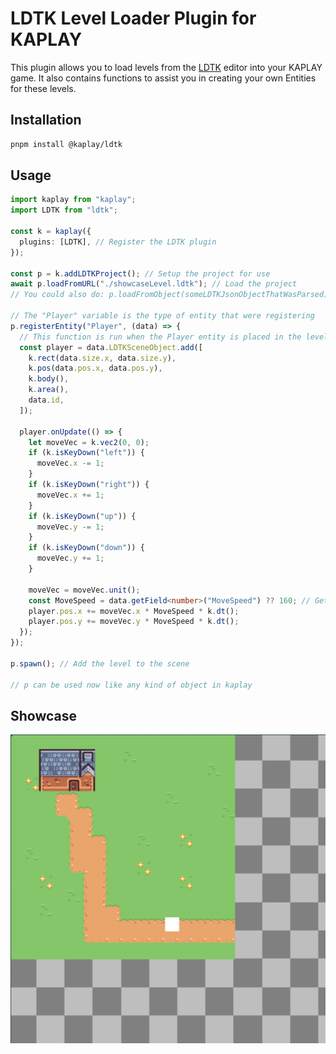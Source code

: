 # LDTK Level Loader Plugin for KAPLAY

This plugin allows you to load levels from the [LDTK](https://ldtk.io/) editor into your KAPLAY game. It also contains functions to assist you in creating your own Entities for these levels.

## Installation

```sh
pnpm install @kaplay/ldtk
```

## Usage

```ts
import kaplay from "kaplay";
import LDTK from "ldtk";

const k = kaplay({
  plugins: [LDTK], // Register the LDTK plugin
});

const p = k.addLDTKProject(); // Setup the project for use
await p.loadFromURL("./showcaseLevel.ldtk"); // Load the project
// You could also do: p.loadFromObject(someLDTKJsonObjectThatWasParsed);

// The "Player" variable is the type of entity that were registering
p.registerEntity("Player", (data) => {
  // This function is run when the Player entity is placed in the level, so here is the perfect place to add them to the scene
  const player = data.LDTKSceneObject.add([
    k.rect(data.size.x, data.size.y),
    k.pos(data.pos.x, data.pos.y),
    k.body(),
    k.area(),
    data.id,
  ]);

  player.onUpdate(() => {
    let moveVec = k.vec2(0, 0);
    if (k.isKeyDown("left")) {
      moveVec.x -= 1;
    }
    if (k.isKeyDown("right")) {
      moveVec.x += 1;
    }
    if (k.isKeyDown("up")) {
      moveVec.y -= 1;
    }
    if (k.isKeyDown("down")) {
      moveVec.y += 1;
    }

    moveVec = moveVec.unit();
    const MoveSpeed = data.getField<number>("MoveSpeed") ?? 160; // Get "MoveSpeed" from LDTK, this is how fast we will go
    player.pos.x += moveVec.x * MoveSpeed * k.dt();
    player.pos.y += moveVec.y * MoveSpeed * k.dt();
  });
});

p.spawn(); // Add the level to the scene

// p can be used now like any kind of object in kaplay
```

## Showcase

![Showcase](/public/showcaseImage.png)
